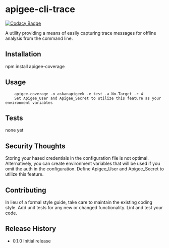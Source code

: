 apigee-cli-trace
===================
[![Codacy Badge](https://api.codacy.com/project/badge/Grade/504be22d91f04164a421851b1d9f8c91)](https://www.codacy.com/app/dallen/apigee-cli-trace?utm_source=github.com&amp;utm_medium=referral&amp;utm_content=apigeecs/apigee-cli-trace&amp;utm_campaign=Badge_Grade)

A utility providing a means of easily capturing trace messages for offline analysis from the command line.

## Installation

npm install apigee-coverage

## Usage
```
	apigee-coverage -o askanapigeek -e test -a No-Target -r 4
	Set Apigee_User and Apigee_Secret to utilize this feature as your environment variables

```
## Tests

  none yet


## Security Thoughts

Storing your hased credentials in the configuration file is not optimal. Alternatively, you can create environment variables that will be used if you omit the auth in the configuration. Define Apigee_User and Apigee_Secret to utilize this feature.

## Contributing

In lieu of a formal style guide, take care to maintain the existing coding style.
Add unit tests for any new or changed functionality. Lint and test your code.

## Release History

* 0.1.0 Initial release
